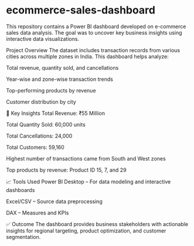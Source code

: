 # ecommerce-sales-dashboard
This repository contains a Power BI dashboard developed on e-commerce sales data analysis. The goal was to uncover key business insights using interactive data visualizations.


Project Overview
The dataset includes transaction records from various cities across multiple zones in India. This dashboard helps analyze:

Total revenue, quantity sold, and cancellations

Year-wise and zone-wise transaction trends

Top-performing products by revenue

Customer distribution by city

📌 Key Insights
Total Revenue: ₹55 Million

Total Quantity Sold: 60,000 units

Total Cancellations: 24,000

Total Customers: 59,160

Highest number of transactions came from South and West zones

Top products by revenue: Product ID 15, 7, and 29

📈 Tools Used
Power BI Desktop – For data modeling and interactive dashboards

Excel/CSV – Source data preprocessing

DAX – Measures and KPIs

✅ Outcome
The dashboard provides business stakeholders with actionable insights for regional targeting, product optimization, and customer segmentation.
